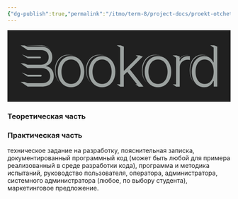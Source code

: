 ```yaml
---
{"dg-publish":true,"permalink":"/itmo/term-8/project-docs/proekt-otchet/","pinned":true,"tags":["gardenEntry"]}
---
```


<?xml version="1.0" encoding="UTF-8"?><svg id="Layer_2" data-name="Layer 2" xmlns="http://www.w3.org/2000/svg" viewBox="0 0 3182.62 1024">  <defs>    <style>      .cls-1 {        stroke-width: .5px;      }      .cls-1, .cls-2 {        fill: #9ba19f;      }      .cls-1, .cls-3 {        stroke: #231f20;        stroke-miterlimit: 10;      }      .cls-4, .cls-3 {        fill: #202020;      }      .cls-5 {        fill: none;      }    </style>  </defs>  <g id="bg">    <rect id="bounds" class="cls-5" width="3182.62" height="1024"/>    <rect id="fill" class="cls-4" width="3182.62" height="1024"/>  </g>  <g id="Bookord">    <g id="ookrd">      <g>        <path class="cls-1" d="m866.27,794.77c-37.21,0-69.95-9.42-98.24-28.25-28.29-18.83-50.46-44.9-66.52-78.21-16.05-33.3-24.08-71.74-24.08-115.3s8.03-82.82,24.08-116.26c16.06-33.44,38.23-59.57,66.52-78.4,28.29-18.83,61.03-28.25,98.24-28.25s69.63,9.42,98.05,28.25c28.41,18.83,50.65,44.97,66.71,78.4,16.06,33.44,24.08,72.19,24.08,116.26s-8.03,81.99-24.08,115.3c-16.05,33.31-38.29,59.38-66.71,78.21-28.42,18.83-61.1,28.25-98.05,28.25Zm0-47.27c29.3,0,54.09-7.94,74.35-23.83,20.26-15.88,35.74-37.02,46.45-63.41,10.7-26.39,16.06-55.47,16.06-87.24s-5.35-61.3-16.06-87.82c-10.7-26.52-26.25-47.78-46.64-63.8-20.39-16.01-45.11-24.02-74.16-24.02s-53.71,8.01-73.97,24.02c-20.26,16.02-35.74,37.28-46.45,63.8-10.7,26.52-16.05,55.79-16.05,87.82s5.29,60.86,15.86,87.24c10.57,26.39,26.05,47.53,46.45,63.41,20.39,15.89,45.11,23.83,74.16,23.83Z"/>        <path class="cls-3" d="m1046.24,463.67c-16.3-33.95-38.88-60.5-67.74-79.62-28.86-19.12-62.05-28.69-99.58-28.69s-71.05,9.57-99.78,28.69c-28.73,19.12-51.24,45.67-67.55,79.62-16.3,33.96-24.46,73.32-24.46,118.07s8.16,83.27,24.46,117.09c16.31,33.83,38.82,60.31,67.55,79.43,28.73,19.12,61.99,28.69,99.78,28.69s70.72-9.57,99.58-28.69c28.86-19.12,51.44-45.6,67.74-79.43,16.31-33.82,24.46-72.86,24.46-117.09s-8.15-84.11-24.46-118.07Z"/>        <path class="cls-2" d="m906.74,816.04c-37.21,0-69.95-9.42-98.24-28.25-28.29-18.83-50.46-44.9-66.52-78.21-16.05-33.3-24.08-71.74-24.08-115.3s8.03-82.82,24.08-116.26c16.06-33.44,38.23-59.57,66.52-78.4,28.29-18.83,61.03-28.25,98.24-28.25s69.63,9.42,98.05,28.25c28.41,18.83,50.65,44.97,66.71,78.4,16.06,33.44,24.08,72.19,24.08,116.26s-8.03,81.99-24.08,115.3c-16.05,33.31-38.29,59.38-66.71,78.21-28.42,18.83-61.1,28.25-98.05,28.25Zm0-47.27c29.3,0,54.09-7.94,74.35-23.83,20.26-15.88,35.74-37.02,46.45-63.41,10.7-26.39,16.06-55.47,16.06-87.24s-5.35-61.3-16.06-87.82c-10.7-26.52-26.25-47.78-46.64-63.8-20.39-16.01-45.11-24.02-74.16-24.02s-53.71,8.01-73.97,24.02c-20.26,16.02-35.74,37.28-46.45,63.8-10.7,26.52-16.05,55.79-16.05,87.82s5.29,60.86,15.86,87.24c10.57,26.39,26.05,47.53,46.45,63.41,20.39,15.89,45.11,23.83,74.16,23.83Z"/>      </g>      <g>        <path class="cls-1" d="m1309.37,794.77c-37.21,0-69.95-9.42-98.24-28.25-28.29-18.83-50.46-44.9-66.52-78.21-16.05-33.3-24.08-71.74-24.08-115.3s8.03-82.82,24.08-116.26c16.06-33.44,38.23-59.57,66.52-78.4,28.29-18.83,61.03-28.25,98.24-28.25s69.63,9.42,98.05,28.25c28.41,18.83,50.65,44.97,66.71,78.4,16.06,33.44,24.08,72.19,24.08,116.26s-8.03,81.99-24.08,115.3c-16.05,33.31-38.29,59.38-66.71,78.21-28.42,18.83-61.1,28.25-98.05,28.25Zm0-47.27c29.3,0,54.09-7.94,74.35-23.83,20.26-15.88,35.74-37.02,46.45-63.41,10.7-26.39,16.06-55.47,16.06-87.24s-5.35-61.3-16.06-87.82c-10.7-26.52-26.25-47.78-46.64-63.8-20.39-16.01-45.11-24.02-74.16-24.02s-53.71,8.01-73.97,24.02c-20.26,16.02-35.74,37.28-46.45,63.8-10.7,26.52-16.05,55.79-16.05,87.82s5.29,60.86,15.86,87.24c10.57,26.39,26.05,47.53,46.45,63.41,20.39,15.89,45.11,23.83,74.16,23.83Z"/>        <path class="cls-3" d="m1489.35,463.67c-16.3-33.95-38.88-60.5-67.74-79.62-28.86-19.12-62.05-28.69-99.58-28.69s-71.05,9.57-99.78,28.69c-28.73,19.12-51.24,45.67-67.55,79.62-16.3,33.96-24.46,73.32-24.46,118.07s8.16,83.27,24.46,117.09c16.31,33.83,38.82,60.31,67.55,79.43,28.73,19.12,61.99,28.69,99.78,28.69s70.72-9.57,99.58-28.69c28.86-19.12,51.44-45.6,67.74-79.43,16.31-33.82,24.46-72.86,24.46-117.09s-8.15-84.11-24.46-118.07Z"/>        <path class="cls-2" d="m1349.85,816.04c-37.21,0-69.95-9.42-98.24-28.25-28.29-18.83-50.46-44.9-66.52-78.21-16.05-33.3-24.08-71.74-24.08-115.3s8.03-82.82,24.08-116.26c16.06-33.44,38.23-59.57,66.52-78.4,28.29-18.83,61.03-28.25,98.24-28.25s69.63,9.42,98.05,28.25c28.41,18.83,50.65,44.97,66.71,78.4,16.06,33.44,24.08,72.19,24.08,116.26s-8.03,81.99-24.08,115.3c-16.05,33.31-38.29,59.38-66.71,78.21-28.42,18.83-61.1,28.25-98.05,28.25Zm0-47.27c29.3,0,54.09-7.94,74.35-23.83,20.26-15.88,35.74-37.02,46.45-63.41,10.7-26.39,16.06-55.47,16.06-87.24s-5.35-61.3-16.06-87.82c-10.7-26.52-26.25-47.78-46.64-63.8-20.39-16.01-45.11-24.02-74.16-24.02s-53.71,8.01-73.97,24.02c-20.26,16.02-35.74,37.28-46.45,63.8-10.7,26.52-16.05,55.79-16.05,87.82s5.29,60.86,15.86,87.24c10.57,26.39,26.05,47.53,46.45,63.41,20.39,15.89,45.11,23.83,74.16,23.83Z"/>      </g>      <g>        <polygon class="cls-2" points="1659.9 234.17 1614.41 216.8 1559.54 215.02 1659.9 282.87 1659.9 234.17"/>        <polygon class="cls-2" points="1900.17 406.51 1929.02 377.32 1883.53 359.95 1828.66 358.17 1900.17 406.51"/>        <polygon class="cls-2" points="1607.91 775.72 1559.54 774.16 1607.91 806.82 1659.9 806.82 1607.91 775.72"/>        <polygon class="cls-2" points="1873.58 775.72 1825.22 774.16 1873.58 806.82 1925.57 806.82 1873.58 775.72"/>        <path class="cls-2" d="m1607.91,806.82V234.17h51.99v344.36h6.12l197.63-201.39h65.37l-181.58,184.86,192.66,244.82h-66.51l-165.14-211-48.55,46.12v164.88h-51.99Z"/>      </g>      <g>        <path class="cls-1" d="m2106.96,794.77c-37.21,0-69.95-9.42-98.24-28.25-28.29-18.83-50.46-44.9-66.52-78.21-16.05-33.3-24.08-71.74-24.08-115.3s8.03-82.82,24.08-116.26c16.06-33.44,38.23-59.57,66.52-78.4,28.29-18.83,61.03-28.25,98.24-28.25s69.63,9.42,98.05,28.25c28.41,18.83,50.65,44.97,66.71,78.4,16.06,33.44,24.08,72.19,24.08,116.26s-8.03,81.99-24.08,115.3c-16.05,33.31-38.29,59.38-66.71,78.21-28.42,18.83-61.1,28.25-98.05,28.25Zm0-47.27c29.3,0,54.09-7.94,74.35-23.83,20.26-15.88,35.74-37.02,46.45-63.41,10.7-26.39,16.06-55.47,16.06-87.24s-5.35-61.3-16.06-87.82c-10.7-26.52-26.25-47.78-46.64-63.8-20.39-16.01-45.11-24.02-74.16-24.02s-53.71,8.01-73.97,24.02c-20.26,16.02-35.74,37.28-46.45,63.8-10.7,26.52-16.05,55.79-16.05,87.82s5.29,60.86,15.86,87.24c10.57,26.39,26.05,47.53,46.45,63.41,20.39,15.89,45.11,23.83,74.16,23.83Z"/>        <path class="cls-3" d="m2286.94,463.67c-16.3-33.95-38.88-60.5-67.74-79.62-28.86-19.12-62.05-28.69-99.58-28.69s-71.05,9.57-99.78,28.69c-28.73,19.12-51.24,45.67-67.55,79.62-16.3,33.96-24.46,73.32-24.46,118.07s8.16,83.27,24.46,117.09c16.31,33.83,38.82,60.31,67.55,79.43,28.73,19.12,61.99,28.69,99.78,28.69s70.72-9.57,99.58-28.69c28.86-19.12,51.44-45.6,67.74-79.43,16.31-33.82,24.46-72.86,24.46-117.09s-8.15-84.11-24.46-118.07Z"/>        <path class="cls-2" d="m2147.44,816.04c-37.21,0-69.95-9.42-98.24-28.25-28.29-18.83-50.46-44.9-66.52-78.21-16.05-33.3-24.08-71.74-24.08-115.3s8.03-82.82,24.08-116.26c16.06-33.44,38.23-59.57,66.52-78.4,28.29-18.83,61.03-28.25,98.24-28.25s69.63,9.42,98.05,28.25c28.41,18.83,50.65,44.97,66.71,78.4,16.06,33.44,24.08,72.19,24.08,116.26s-8.03,81.99-24.08,115.3c-16.05,33.31-38.29,59.38-66.71,78.21-28.42,18.83-61.1,28.25-98.05,28.25Zm0-47.27c29.3,0,54.09-7.94,74.35-23.83,20.26-15.88,35.74-37.02,46.45-63.41,10.7-26.39,16.06-55.47,16.06-87.24s-5.35-61.3-16.06-87.82c-10.7-26.52-26.25-47.78-46.64-63.8-20.39-16.01-45.11-24.02-74.16-24.02s-53.71,8.01-73.97,24.02c-20.26,16.02-35.74,37.28-46.45,63.8-10.7,26.52-16.05,55.79-16.05,87.82s5.29,60.86,15.86,87.24c10.57,26.39,26.05,47.53,46.45,63.41,20.39,15.89,45.11,23.83,74.16,23.83Z"/>      </g>      <g>        <path class="cls-2" d="m2438.99,430.01c8.41-22.03,23.25-39.65,44.53-52.85,21.28-13.19,45.17-19.79,71.68-19.79,4.07,0,8.66.07,13.76.19,5.09.13,9.3.32,12.62.58v52.27c-1.79-.25-5.61-.77-11.47-1.54-5.87-.77-12.23-1.15-19.11-1.15-33.13,0-60.46,10.32-82,30.94-21.54,20.63-32.3,46.83-32.3,78.59"/>        <path class="cls-4" d="m2447.97,430.9c8.53-22.36,23.59-40.23,45.19-53.62,21.59-13.39,45.83-20.08,72.72-20.08,4.13,0,8.79.07,13.96.19,5.17.13,9.44.33,12.8.58v53.03c-1.81-.26-6.6,9.41-11.81,12.39-8.57,4.89-12.84,6.17-17.62,11.26-3.43,3.65-5.32,9.18-27.17,30.1-21.85,20.93-16.9,16.64-90.4,54.66"/>        <path class="cls-2" d="m2405.71,806.82v-429.68h50.46v66.87h3.82c8.41-22.03,23.25-39.65,44.53-52.85,21.28-13.19,45.17-19.79,71.68-19.79,4.07,0,8.66.07,13.76.19,5.09.13,9.3.32,12.62.58v52.27c-1.79-.25-5.61-.77-11.47-1.54-5.87-.77-12.23-1.15-19.11-1.15-33.13,0-60.46,10.32-82,30.94-21.54,20.63-32.3,46.83-32.3,78.59v275.56h-51.99Z"/>        <polygon class="cls-2" points="2456.17 377.14 2410.68 359.76 2355.81 357.99 2456.17 425.84 2456.17 377.14"/>        <polygon class="cls-2" points="2405.66 775.72 2357.29 774.16 2405.66 806.82 2457.65 806.82 2405.66 775.72"/>      </g>      <g>        <path class="cls-2" d="m2906.84,438.49c-5.6-13.07-13.69-26.38-24.27-39.96-10.58-13.57-24.53-25.04-41.85-34.4-17.34-9.35-39-14.02-64.99-14.02-34.66,0-65.19,9.29-91.56,27.86-26.38,18.58-46.96,44.46-61.74,77.64-14.78,33.18-22.17,71.93-22.17,116.26s7.33,83.58,21.98,117.03c14.65,33.43,35.1,59.44,61.35,78.02,26.25,18.58,56.84,27.86,91.75,27.86,25.74,0,47.34-4.67,64.8-14.02,17.45-9.35,31.53-20.95,42.24-34.78,10.71-13.84,18.86-27.42,24.46-40.74,0,0,35.05-93.44,35.05-129.79l-35.05-136.94Zm-10.51,223.88c-10.07,26.52-24.72,47.34-43.96,62.45-19.25,15.12-42.62,22.68-70.15,22.68s-51.29-7.82-70.53-23.45c-19.24-15.62-33.89-36.7-43.96-63.22-10.07-26.52-15.09-56.31-15.09-89.36s4.96-62.32,14.9-88.59c9.94-26.26,24.52-47.08,43.77-62.45,19.24-15.37,42.87-23.06,70.91-23.06s50.9,7.44,70.15,22.29c19.24,14.86,33.89,35.36,43.96,61.49,10.07,26.14,15.1,56.25,15.1,90.32s-5.03,64.38-15.1,90.9Z"/>        <path class="cls-4" d="m2919.16,444.6c-5.69-13.27-13.91-26.8-24.66-40.6-10.75-13.79-24.93-25.44-42.52-34.95-17.62-9.5-39.62-14.25-66.03-14.25-35.22,0-66.23,9.44-93.02,28.3-26.8,18.88-47.71,45.17-62.73,78.89-15.02,33.71-22.53,73.08-22.53,118.12s7.45,84.92,22.34,118.9c14.89,33.97,35.66,60.39,62.33,79.27,26.67,18.88,57.75,28.3,93.22,28.3,26.15,0,48.09-4.75,65.83-14.25,17.73-9.5,32.04-21.28,42.92-35.34,10.88-14.07,19.16-27.86,24.85-41.4,0,0,35.61-94.94,35.61-131.87l-35.61-139.13Z"/>        <polygon class="cls-2" points="2993.12 234.17 2947.63 216.8 2892.76 215.02 2993.12 282.87 2993.12 234.17"/>        <path class="cls-2" d="m2805.81,816.04c-34.92,0-65.5-9.28-91.74-27.86-26.25-18.57-46.7-44.58-61.35-78.02-14.66-33.44-21.98-72.45-21.98-117.03s7.39-83.07,22.17-116.26c14.78-33.18,35.36-59.05,61.74-77.63,26.38-18.57,56.89-27.86,91.55-27.86,25.99,0,47.65,4.68,64.99,14.03,17.33,9.36,31.28,20.82,41.86,34.4,10.57,13.58,18.67,26.9,24.27,39.97h4.21v-225.6h51.61v572.65h-50.08v-80.32h-5.73c-5.61,13.33-13.76,26.9-24.47,40.74-10.7,13.84-24.79,25.43-42.24,34.78-17.46,9.35-39.06,14.03-64.8,14.03Zm6.88-47.27c27.52,0,50.9-7.55,70.15-22.68,19.24-15.11,33.89-35.93,43.96-62.45,10.06-26.52,15.1-56.81,15.1-90.89s-5.04-64.18-15.1-90.32c-10.07-26.13-24.72-46.63-43.96-61.49-19.24-14.86-42.62-22.29-70.15-22.29s-51.67,7.69-70.91,23.06c-19.24,15.37-33.83,36.19-43.77,62.45-9.94,26.27-14.91,55.79-14.91,88.59s5.03,62.84,15.1,89.36c10.06,26.52,24.72,47.6,43.96,63.22,19.24,15.63,42.75,23.44,70.53,23.44Z"/>      </g>    </g>    <g>      <g id="top_" data-name="top )">        <path class="cls-5" d="m254.47,377.06c-6.52,0-11.8,5.45-11.8,12.17h0c0,6.72,5.28,12.17,11.8,12.17h33.68v-24.35h-33.68Z"/>        <path class="cls-2" d="m466,377.06h-177.85v24.35h177.85c6.52,0,11.8-5.45,11.8-12.17h0c0-6.72-5.28-12.17-11.8-12.17Z"/>        <polygon class="cls-2" points="288.15 377.06 205.43 345.47 208.27 347.39 288.15 401.41 288.15 377.06"/>      </g>      <g id="bottom_" data-name="bottom )">        <path class="cls-5" d="m265.22,639.96c-6.52,0-11.8,5.45-11.8,12.17h0c0,6.72,5.28,12.17,11.8,12.17h33.68v-24.35h-33.68Z"/>        <path class="cls-2" d="m476.08,638.29h-187.93v24.35h187.93c6.89,0,12.47-5.45,12.47-12.17h0c0-6.72-5.58-12.17-12.47-12.17Z"/>        <polygon class="cls-2" points="288.15 638.29 205.43 606.7 208.27 608.61 288.15 662.64 288.15 638.29"/>      </g>      <g>        <path class="cls-2" d="m633.98,365.87c0-42.69-13.63-78.22-40.9-106.6-27.27-28.38-67.92-42.57-121.95-42.57h-188.5s0,48.7,0,48.7h0s52.8,0,52.8,0h139.65v.07c34.91.82,61.42,10.26,79.52,28.31,18.96,18.92,28.45,43.34,28.45,73.25"/>        <path class="cls-4" d="m641.32,379.68c1.42-43.29-11.22-79.78-37.93-109.46-26.71-29.69-67.46-45.43-122.26-47.23l-191.16-6.27-26.96-.88-.87,26.48-.75,22.9,80.5,2.64,57.46,25.41,52.96,17.46c35.37,2,10.63-4,44.61,41.65,18.6,19.82,29.47,39.7,92.7,26.78"/>      </g>      <path class="cls-2" d="m644.52,582.72c-11.03-20.84-24.97-37.07-41.82-48.71-16.86-11.63-34.09-18.08-51.69-19.37v-4.6c25.03-6.65,46.04-20.2,63.02-40.65,16.97-20.45,25.47-48.58,25.47-84.37,0-42.69-13.63-78.22-40.9-106.6-27.27-28.38-67.92-42.57-121.95-42.57h-188.5s-45.49-17.37-45.49-17.37l-54.87-1.78,100.36,67.85h0s52.8,0,52.8,0h139.65v.07c34.91.82,61.42,10.26,79.52,28.31,18.96,18.92,28.45,43.34,28.45,73.25s-9.91,56.62-29.74,77.08c-19.78,20.4-45.86,30.63-78.23,30.68h0s-.23,0-.23,0h-192.22l-50.57-19.28-49.79-1.78,100.36,67.85h200.03c24.53,0,45.91,5.18,64.13,15.53,18.22,10.36,32.41,24.3,42.57,41.81,10.16,17.51,15.25,37,15.25,58.47,0,29.41-10.16,53.76-30.49,73.06-20.33,19.31-51.56,28.95-93.69,28.95h-197.8s-45.49-17.36-45.49-17.36l-54.87-1.78,100.36,67.85h198.91c59.49,0,103.36-14.18,131.62-42.56,28.26-28.38,42.39-64.3,42.39-107.77,0-28.63-5.52-53.36-16.55-74.2Z"/>    </g>  </g></svg>


### Теоретическая часть


### Практическая часть


техническое задание на разработку,
пояснительная записка, 
документированный программный код (может быть любой для примера реализованный в среде разработки кода), 
программа и методика испытаний, 
руководство пользователя, оператора, администратора, системного администратора (любое, по выбору студента),
маркетинговое предложение.
